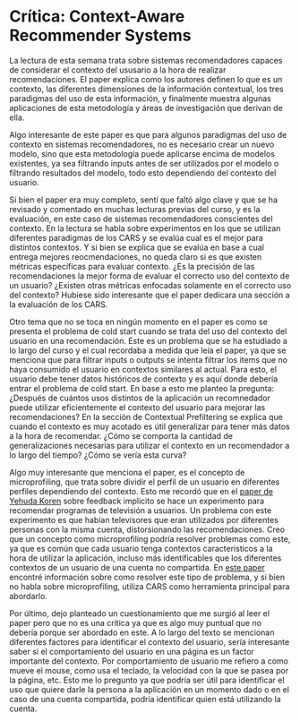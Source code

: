# Crítica: Context-Aware Recommender Systems 

La lectura de esta semana trata sobre sistemas recomendadores capaces de considerar el contexto del ususario a la hora de realizar recomendaciones. El paper explica como los autores definen lo que es un contexto, las diferentes dimensiones de la información contextual, los tres paradigmas del uso de esta información, y finalmente muestra algunas aplicaciones de esta metodología y áreas de investigación que derivan de ella. 

Algo interesante de este paper es que para algunos paradigmas del uso de contexto en sistemas recomendadores, no es necesario crear un nuevo modelo, sino que esta metodología puede aplicarse encima de modelos existentes, ya sea filtrando inputs antes de ser utilizados por el modelo o filtrando resultados del modelo, todo esto dependiendo del contexto del usuario.

Si bien el paper era muy completo, sentí que faltó algo clave y que se ha revisado y comentado en muchas lecturas previas del curso, y es la evaluación, en este caso de sistemas recomendadores conscientes del contexto. En la lectura se habla sobre experimentos en los que se utilizan diferentes paradigmas de los CARS y se evalúa cual es el mejor para distintos contextos. Y si bien se explica que se evalúa en base a cual entrega mejores reocmendaciones, no queda claro si es que existen métricas específicas para evaluar contexto. ¿Es la precisión de las recomendaciones la mejor forma de evaluar el correcto uso del contexto de un usuario? ¿Existen otras métricas enfocadas solamente en el correcto uso del contexto? Hubiese sido interesante que el paper dedicara una sección a la evaluación de los CARS. 

Otro tema que no se toca en ningún momento en el paper es como se presenta el problema de cold start cuando se trata del uso del contexto del usuario en una recomendación. Este es un problema que se ha estudiado a lo largo del curso y el cual recordaba a medida que leía el paper, ya que se menciona que para filtrar inputs o outputs se intenta filtrar los items que no haya consumido el usuario en contextos similares al actual. Para esto, el usuario debe tener datos históricos de contexto y es aquí donde debería entrar el problema de cold start. En base a esto me planteo la pregunta: ¿Después de cuántos usos distintos de la aplicación un recomnedador puede utilizar eficientemente el contexto del usuario para mejorar las recomendaciones? En la sección de Contextual Prefiltering se explica que cuando el contexto es muy acotado es útil generalizar para tener más datos a la hora de recomendar. ¿Cómo se comporta la cantidad de generalizaciones necesarias para utilizar el contexto en un recomendador a lo largo del tiempo? ¿Cómo se vería esta curva?

Algo muy interesante que menciona el paper, es el concepto de microprofiling, que trata sobre dividir el perfil de un usuario en diferentes perfiles dependiendo del contexto. Esto me recordó que en el [paper de Yehuda Koren](http://yifanhu.net/PUB/cf.pdf) sobre feedback implicito se hace un experimento para recomendar programas de televisión a usuarios. Un problema con este experimento es que habían televisores que eran utilizados por diferentes personas con la misma cuenta, distorsionando las recomendaciones. Creo que un concepto como microprofiling podría resolver problemas como este, ya que es común que cada usuario tenga contextos caracteristicos a la hora de utilizar la aplicación, incluso más identificables que los diferentes contextos de un usuario de una cuenta no compartida. En [este paper](https://openreview.net/pdf?id=Skg1LZpwwH) encontré información sobre como resolver este tipo de problema, y si bien no habla sobre microprofiling, utiliza CARS como herramienta principal para abordarlo. 

Por último, dejo planteado un cuestionamiento que me surgió al leer el paper pero que no es una crítica ya que es algo muy puntual que no debería porque ser abordado en este. A lo largo del texto se mencionan diferentes factores para identificar el contexto del usuario, sería interesante saber si el comportamiento del usuario en una página es un factor importante del contexto. Por comportamiento de usuario me refiero a como mueve el mouse, como usa el teclado, la velocidad con la que se pasea por la página, etc. Esto me lo pregunto ya que podría ser útil para identificar el uso que quiere darle la persona a la aplicación en un momento dado o en el caso de una cuenta compartida, podría identificar quien está utilizando la cuenta.  